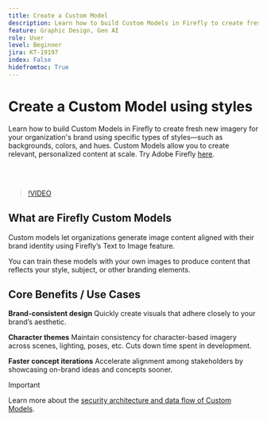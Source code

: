 ```yaml
---
title: Create a Custom Model
description: Learn how to build Custom Models in Firefly to create fresh new imagery for your organization's brand
feature: Graphic Design, Gen AI
role: User
level: Beginner
jira: KT-19197
index: False
hidefromtoc: True
---
```

# Create a Custom Model using styles

Learn how to build Custom Models in Firefly to create fresh new imagery for your organization's brand using specific types of styles—such as backgrounds, colors, and hues. Custom Models allow you to create relevant, personalized content at scale. Try Adobe Firefly [here](https://firefly.adobe.com/).

<br>&nbsp;

>[!VIDEO](https://video.tv.adobe.com/v/3474931?quality=12&learn=on&hidetitle=true)

## What are Firefly Custom Models

Custom models let organizations generate image content aligned with their brand identity using Firefly’s Text to Image feature. 

You can train these models with your own images to produce content that reflects your style, subject, or other branding elements. 

## Core Benefits / Use Cases

**Brand-consistent design** Quickly create visuals that adhere closely to your brand’s aesthetic. 

**Character themes** Maintain consistency for character-based imagery across scenes, lighting, poses, etc. Cuts down time spent in development. 

**Faster concept iterations** Accelerate alignment among stakeholders by showcasing on-brand ideas and concepts sooner. 

>[!IMPORTANT]
>
>Learn more about the [security architecture and data flow of Custom Models](https://www.adobe.com/content/dam/cc/en/trust-center/ungated/whitepapers/creative-cloud/adobe-firefly-custom-models-security-fact-sheet.pdf).
